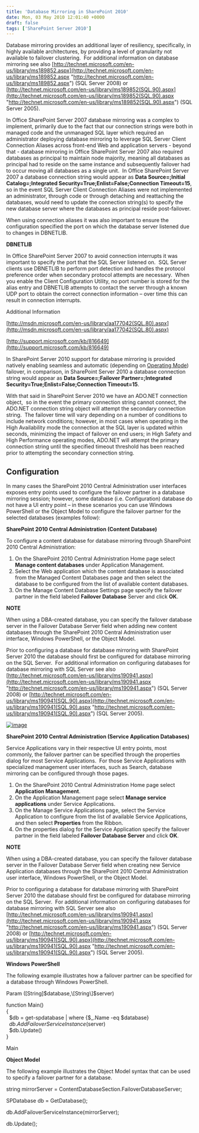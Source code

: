 ```yaml
---
title: 'Database Mirroring in SharePoint 2010'
date: Mon, 03 May 2010 12:01:40 +0000
draft: false
tags: ['SharePoint Server 2010']
---
```


Database mirroring provides an additional layer of resiliency, specifically, in highly available architectures, by providing a level of granularity not available to failover clustering.  For additional information on database mirroring see also [http://technet.microsoft.com/en-us/library/ms189852.aspx](http://technet.microsoft.com/en-us/library/ms189852.aspx "http://technet.microsoft.com/en-us/library/ms189852.aspx") (SQL Server 2008) or [http://technet.microsoft.com/en-us/library/ms189852(SQL.90).aspx](http://technet.microsoft.com/en-us/library/ms189852(SQL.90).aspx "http://technet.microsoft.com/en-us/library/ms189852(SQL.90).aspx") (SQL Server 2005).

In Office SharePoint Server 2007 database mirroring was a complex to implement, primarily due to the fact that our connection strings were both in managed code and the unmanaged SQL layer which required an administrator deploying database mirroring to leverage SQL Server Client Connection Aliases across front-end Web and application servers - beyond that - database mirroring in Office SharePoint Server 2007 also required databases as principal to maintain node majority, meaning all databases as principal had to reside on the same instance and subsequently failover had to occur moving all databases as a single unit.  In Office SharePoint Server 2007 a database connection string would appear as **Data Source=<Database Server>;Initial Catalog=<Database>;Integrated Security=True;Enlist=False;Connection Timeout=15**, so in the event SQL Server Client Connection Aliases were not implemented an administrator, through code or through detaching and reattaching the databases, would need to update the connection string(s) to specify the new database server where the databases as principal reside post-failover.

When using connection aliases it was also important to ensure the configuration specified the port on which the database server listened due to changes in DBNETLIB.

**DBNETLIB**

In Office SharePoint Server 2007 to avoid connection interrupts it was important to specify the port that the SQL Server listened on.  SQL Server clients use DBNETLIB to perform port detection and handles the protocol preference order when secondary protocol attempts are necessary.  When you enable the Client Configuration Utility, no port number is stored for the alias entry and DBNETLIB attempts to contact the server through a known UDP port to obtain the correct connection information – over time this can result in connection interrupts.

Additional Information

[http://msdn.microsoft.com/en-us/library/aa177042(SQL.80).aspx](http://msdn.microsoft.com/en-us/library/aa177042(SQL.80).aspx)

[http://support.microsoft.com/kb/816649](http://support.microsoft.com/kb/816649)

In SharePoint Server 2010 support for database mirroring is provided natively enabling seamless and automatic (depending on [Operating Mode](http://technet.microsoft.com/en-us/library/ms191456.aspx)) failover, in comparison, in SharePoint Server 2010 a database connection string would appear as **Data Source=<Principal Database Server>;Failover Partner=<Mirror Database Server>;Integrated Security=True;Enlist=False;Connection Timeout=15**.

With that said in SharePoint Server 2010 we have an ADO.NET connection object,  so in the event the primary connection string cannot connect, the ADO.NET connection string object will attempt the secondary connection string.  The failover time will vary depending on a number of conditions to include network conditions; however, in most cases when operating in the High Availability mode the connection at the SQL layer is updated within seconds, minimizing the impact of failover on end users; in High Safety and High Performance operating modes, ADO.NET will attempt the primary connection string until the specified timeout threshold has been reached prior to attempting the secondary connection string.

Configuration
-------------

In many cases the SharePoint 2010 Central Administration user interfaces exposes entry points used to configure the failover partner in a database mirroring session; however, some database (i.e. Configuration) database do not have a UI entry point – in these scenarios you can use Windows PowerShell or the Object Model to configure the failover partner for the selected databases (examples follow):

**SharePoint 2010 Central Administration (Content Database)**

To configure a content database for database mirroring through SharePoint 2010 Central Administration:

1.  On the SharePoint 2010 Central Administration Home page select **Manage content databases** under Application Management.
2.  Select the Web application which the content database is associated from the Managed Content Databases page and then select the database to be configured from the list of available content databases.
3.  On the Manage Content Database Settings page specify the failover partner in the field labeled **Failover Database** Server and click **OK**.

**NOTE**

When using a DBA-created database, you can specify the failover database server in the Failover Database Server field when adding new content databases through the SharePoint 2010 Central Administration user interface, Windows PowerShell, or the Object Model.

Prior to configuring a database for database mirroring with SharePoint Server 2010 the database should first be configured for database mirroring on the SQL Server.  For additional information on configuring databases for database mirroring with SQL Server see also [http://technet.microsoft.com/en-us/library/ms190941.aspx](http://technet.microsoft.com/en-us/library/ms190941.aspx "http://technet.microsoft.com/en-us/library/ms190941.aspx") (SQL Server 2008) or [http://technet.microsoft.com/en-us/library/ms190941(SQL.90).aspx](http://technet.microsoft.com/en-us/library/ms190941(SQL.90).aspx "http://technet.microsoft.com/en-us/library/ms190941(SQL.90).aspx") (SQL Server 2005).

[![image](https://msdnshared.blob.core.windows.net/media/TNBlogsFS/BlogFileStorage/blogs_technet/wbaer/WindowsLiveWriter/DatabaseMirroringinSharePoint2010_8C45/image_thumb.png "image")](https://msdnshared.blob.core.windows.net/media/TNBlogsFS/BlogFileStorage/blogs_technet/wbaer/WindowsLiveWriter/DatabaseMirroringinSharePoint2010_8C45/image_2.png)

**SharePoint 2010 Central Administration (Service Application Databases)**

Service Applications vary in their respective UI entry points, most commonly, the failover partner can be specified through the properties dialog for most Service Applications.  For those Service Applications with specialized management user interfaces, such as Search, database mirroring can be configured through those pages.

1.  On the SharePoint 2010 Central Administration Home page select **Application Management**.
2.  On the Application Management page select **Manage service applications** under Service Applications.
3.  On the Manage Service Applications page, select the Service Application to configure from the list of available Service Applications, and then select **Properties** from the Ribbon.
4.  On the properties dialog for the Service Application specify the failover partner in the field labeled **Failover Database Server** and click **OK**.

**NOTE**

When using a DBA-created database, you can specify the failover database server in the Failover Database Server field when creating new Service Application databases through the SharePoint 2010 Central Administration user interface, Windows PowerShell, or the Object Model.

Prior to configuring a database for database mirroring with SharePoint Server 2010 the database should first be configured for database mirroring on the SQL Server.  For additional information on configuring databases for database mirroring with SQL Server see also [http://technet.microsoft.com/en-us/library/ms190941.aspx](http://technet.microsoft.com/en-us/library/ms190941.aspx "http://technet.microsoft.com/en-us/library/ms190941.aspx") (SQL Server 2008) or [http://technet.microsoft.com/en-us/library/ms190941(SQL.90).aspx](http://technet.microsoft.com/en-us/library/ms190941(SQL.90).aspx "http://technet.microsoft.com/en-us/library/ms190941(SQL.90).aspx") (SQL Server 2005).

**Windows PowerShell**

The following example illustrates how a failover partner can be specified for a database through Windows PowerShell.

Param (\[String\]$database,\[String\]$server)

function Main()  
{  
  $db = get-spdatabase | where {$\_.Name \-eq $database}  
  $db.AddFailoverServiceInstance($server)  
  $db.Update()  
}

Main

**Object Model**

The following example illustrates the Object Model syntax that can be used to specify a failover partner for a database.

string mirrorServer = ContentDatabaseSection.FailoverDatabaseServer;

SPDatabase db = GetDatabase();

db.AddFailoverServiceInstance(mirrorServer);

db.Update();